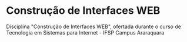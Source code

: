 # Construção de Interfaces WEB
Disciplina "Construção de Interfaces WEB", ofertada durante o curso de Tecnologia em Sistemas para Internet - IFSP Campus Araraquara 
